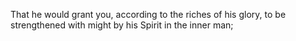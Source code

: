 That he would grant you, according to the riches of his glory, to be strengthened with might by his Spirit in the inner man;
